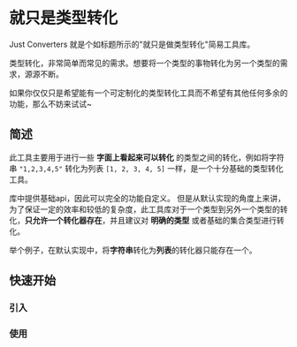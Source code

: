 # 就只是类型转化

Just Converters 就是个如标题所示的"就只是做类型转化"简易工具库。

类型转化，非常简单而常见的需求。想要将一个类型的事物转化为另一个类型的需求，源源不断。

如果你仅仅只是希望能有一个可定制化的类型转化工具而不希望有其他任何多余的功能，那么不妨来试试~


## 简述
此工具主要用于进行一些 **字面上看起来可以转化** 的类型之间的转化，例如将字符串 `"1,2,3,4,5"` 转化为列表 `[1, 2, 3, 4, 5]` 一样，是一个十分基础的类型转化工具。

库中提供基础api，因此可以完全的功能自定义。
但是从默认实现的角度上来讲，为了保证一定的效率和较低的复杂度，此工具库对于一个类型到另外一个类型的转化，**只允许一个转化器存在**，并且建议对 **明确的类型** 或者基础的集合类型进行转化。

举个例子，在默认实现中，将**字符串**转化为**列表**的转化器只能存在一个。



## 快速开始
### 引入


### 使用